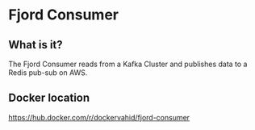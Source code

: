 # Fjord Consumer

## What is it?
The Fjord Consumer reads from a Kafka Cluster and publishes data to a Redis pub-sub on AWS.

## Docker location
https://hub.docker.com/r/dockervahid/fjord-consumer

